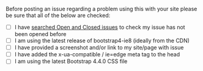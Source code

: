 Before posting an issue regarding a problem using this with your site please be sure that all of the below are checked:

- [ ] I have [searched Open and Closed issues](https://github.com/coliff/bootstrap-ie8/issues?utf8=%E2%9C%93&q=is%3Aissue+) to check my issue has not been opened before
- [ ] I am using the latest release of bootstrap4-ie8 (ideally from the CDN)
- [ ] I have provided a screenshot and/or link to my site/page with issue
- [ ] I have added the x-ua-compatible / ie=edge meta tag to the head
- [ ] I am using the latest Bootstrap 4.4.0 CSS file
